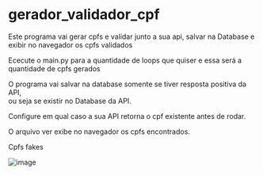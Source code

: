 # gerador_validador_cpf
Este programa vai gerar cpfs e validar junto a sua api, salvar na Database e exibir no navegador os cpfs validados  
  
Ececute o main.py para a quantidade de loops que quiser e essa será a quantidade de cpfs gerados  
  
O programa vai salvar na database somente se tiver resposta positiva da API,  
ou seja se existir no Database da API.  
  
Configure em qual caso a sua API retorna o cpf existente antes de rodar.  
  
O arquivo ver exibe no navegador os cpfs encontrados.  
  
Cpfs fakes  

  
![image](https://github.com/user-attachments/assets/5c7aef8b-d746-4c68-acf1-041a25d2ecb4)
